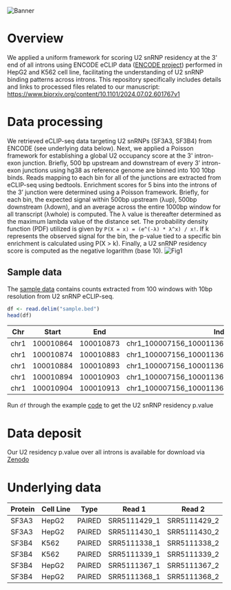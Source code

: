 
![Banner](https://github.com/user-attachments/assets/251045aa-aa6a-4e12-8735-a7193b2b7892)
# Overview
We applied a uniform framework for scoring U2 snRNP residency at the 3' end of all introns using ENCODE eCLIP data ([ENCODE project](https://www.encodeproject.org/)) performed in HepG2 and K562 cell line, facilitating the understanding of U2 snRNP binding patterns across introns. This repository specifically includes details and links to processed files related to our manuscript:
https://www.biorxiv.org/content/10.1101/2024.07.02.601767v1
# Data processing
We retrieved eCLIP-seq data targeting U2 snRNPs (SF3A3, SF3B4) from ENCODE (see underlying data below).
Next, we applied a Poisson framework for establishing a global U2 occupancy score at the 3' intron-exon junction. Briefly, 500 bp upstream and downstream of every 3’ intron-exon junctions using hg38 as reference genome are binned into 100 10bp binds. Reads mapping to each bin for all of the junctions are extracted from eCLIP-seq using bedtools. Enrichment scores for 5 bins into the introns of the 3’ junction were determined using a Poisson framework. Briefly, for each bin, the expected signal within 500bp upstream (λup), 500bp downstream (λdown), and an average across the entire 1000bp window for all transcript (λwhole) is computed. The λ  value  is  thereafter determined  as  the  maximum  lambda  value  of  the  distance set. The probability density function (PDF) utilized is given by `P(X = x) = (e^(-λ) * λ^x) / x!`. If k represents the observed signal for the bin, the p-value tied to a specific bin enrichment is calculated using P(X > k). Finally, a U2 snRNP residency score is computed as the negative logarithm (base 10).
![Fig1](https://github.com/user-attachments/assets/3be09ee4-2005-461b-8c4c-2be414fdbdfc)
## Sample data
The [sample data](https://github.com/VanBortleLab/U2snRNP_ResidencyScore/blob/main/sample.bed) contains counts extracted from 100 windows with 10bp resolution from U2 snRNP eCLIP-seq.
```r
df <- read.delim("sample.bed")
head(df)
```
| Chr  | Start     | End       | Index                                             | Null | Strand | GSM2423237_eCLIP_SF3B4_K562 | GSM2423238_eCLIP_SF3B4_K562 | GSM2423259_eCLIP_SF3B4_HepG2 | GSM2423260_eCLIP_SF3B4_HepG2 |
|------|-----------|-----------|--------------------------------------------------|------|--------|----------------------------|----------------------------|----------------------------|----------------------------|
| chr1 | 100010864 | 100010873 | chr1_100007156_100011364_ENSG00000283761/clean  | 0    | +      | 0                          | 0                          | 0                          | 0                          |
| chr1 | 100010874 | 100010883 | chr1_100007156_100011364_ENSG00000283761/clean  | 0    | +      | 0                          | 0                          | 0                          | 0                          |
| chr1 | 100010884 | 100010893 | chr1_100007156_100011364_ENSG00000283761/clean  | 0    | +      | 0                          | 0                          | 0                          | 0                          |
| chr1 | 100010894 | 100010903 | chr1_100007156_100011364_ENSG00000283761/clean  | 0    | +      | 0                          | 0                          | 0                          | 0                          |
| chr1 | 100010904 | 100010913 | chr1_100007156_100011364_ENSG00000283761/clean  | 0    | +      | 0                          | 0                          | 0                          | 0                          |

Run `df` through the example [code](https://github.com/VanBortleLab/U2snRNP_ResidencyScore/blob/main/code.R) to get the U2 snRNP residency p.value  
# Data deposit
Our U2 residency p.value over all introns is available for download via [Zenodo](https://zenodo.org/records/13760839) 
# Underlying data
| Protein | Cell Line | Type   | Read 1         | Read 2         |
|---------|-----------|--------|----------------|----------------|
| SF3A3   | HepG2     | PAIRED | SRR5111429_1   | SRR5111429_2   |
| SF3A3   | HepG2     | PAIRED | SRR5111430_1   | SRR5111430_2   |
| SF3B4   | K562      | PAIRED | SRR5111338_1   | SRR5111338_2   |
| SF3B4   | K562      | PAIRED | SRR5111339_1   | SRR5111339_2   |
| SF3B4   | HepG2     | PAIRED | SRR5111367_1   | SRR5111367_2   |
| SF3B4   | HepG2     | PAIRED | SRR5111368_1   | SRR5111368_2   |



